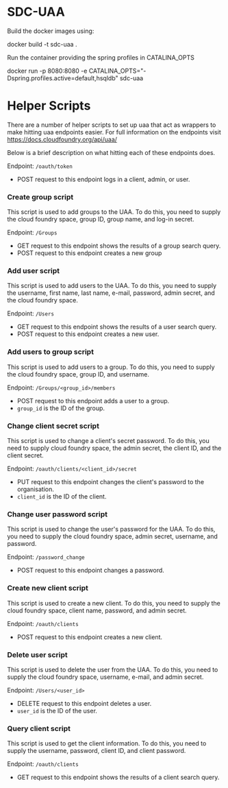 # SDC-UAA

Build the docker images using:

docker build -t sdc-uaa .

Run the container providing the spring profiles in CATALINA_OPTS

docker run -p 8080:8080 -e CATALINA_OPTS="-Dspring.profiles.active=default,hsqldb" sdc-uaa

# Helper Scripts

There are a number of helper scripts to set up uaa that act as wrappers to make hitting uaa endpoints easier. For full information on the endpoints visit https://docs.cloudfoundry.org/api/uaa/

Below is a brief description on what hitting each of these endpoints does.

Endpoint: `/oauth/token`
* POST request to this endpoint logs in a client, admin, or user.

### Create group script
This script is used to add groups to the UAA. To do this, you need to supply the cloud foundry space, group ID, group name, and log-in secret.

Endpoint: `/Groups`
* GET request to this endpoint shows the results of a group search query.
* POST request to this endpoint creates a new group

### Add user script
This script is used to add users to the UAA. To do this, you need to supply the username, first name, last name, e-mail, password, admin secret, and the cloud foundry space.

Endpoint: `/Users`
* GET request to this endpoint shows the results of a user search query.
* POST request to this endpoint creates a new user.

### Add users to group script
This script is used to add users to a group. To do this, you need to supply the cloud foundry space, group ID, and username.

Endpoint: `/Groups/<group_id>/members`
* POST request to this endpoint adds a user to a group.
* `group_id` is the ID of the group.

### Change client secret script
This script is used to change a client's secret password. To do this, you need to supply cloud foundry space, the admin secret, the client ID, and the client secret.

Endpoint: `/oauth/clients/<client_id>/secret`
* PUT request to this endpoint changes the client's password to the organisation.
* `client_id` is the ID of the client.

### Change user password script
This script is used to change the user's password for the UAA. To do this, you need to supply the cloud foundry space, admin secret, username, and password.

Endpoint: `/password_change`
* POST request to this endpoint changes a password.

### Create new client script
This script is used to create a new client. To do this, you need to supply the cloud foundry space, client name, password, and admin secret.

Endpoint: `/oauth/clients`
* POST request to this endpoint creates a new client.

### Delete user script
This script is used to delete the user from the UAA. To do this, you need to supply the cloud foundry space, username, e-mail, and admin secret.

Endpoint: `/Users/<user_id>`
* DELETE request to this endpoint deletes a user.
* `user_id` is the ID of the user.

### Query client script
This script is used to get the client information. To do this, you need to supply the username, password, client ID, and client password.

Endpoint: `/oauth/clients`
* GET request to this endpoint shows the results of a client search query.